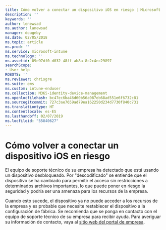 ```yaml
---
title: Cómo volver a conectar un dispositivo iOS en riesgo | Microsoft Docs
description: ''
keywords: ''
author: lenewsad
ms.author: lanewsad
manager: dougeby
ms.date: 02/05/2018
ms.topic: article
ms.prod: ''
ms.service: microsoft-intune
ms.technology: ''
ms.assetid: 09e97df0-d032-48ff-ab8a-8c2c4ec29897
searchScope:
- User help
ROBOTS: ''
ms.reviewer: chrisgre
ms.suite: ems
ms.custom: intune-enduser
ms.collection: M365-identity-device-management
ms.openlocfilehash: bc47ec6ba46d60b56a087eb68ad551e6f6732c81
ms.sourcegitcommit: 727c3ae7659ad79ea162250d234d7730f840c731
ms.translationtype: HT
ms.contentlocale: es-ES
ms.lasthandoff: 02/07/2019
ms.locfileid: "55840627"
---
```

# <a name="how-to-reconnect-a-compromised-ios-device"></a>Cómo volver a conectar un dispositivo iOS en riesgo

El equipo de soporte técnico de su empresa ha detectado que está usando un dispositivo desbloqueado. Por "descodificado" se entiende que el dispositivo se ha cambiado para permitir el acceso sin restricciones a determinados archivos importantes, lo que puede poner en riesgo la seguridad y podría ser una amenaza para los recursos de la empresa. 

Cuando esto sucede, el dispositivo ya no puede acceder a los recursos de la empresa y es probable que necesite restablecer el dispositivo a la configuración de fábrica. Se recomienda que se ponga en contacto con el equipo de soporte técnico de su empresa para recibir ayuda. Para averiguar su información de contacto, vaya al [sitio web del portal de empresa](https://go.microsoft.com/fwlink/?linkid=2010980).
